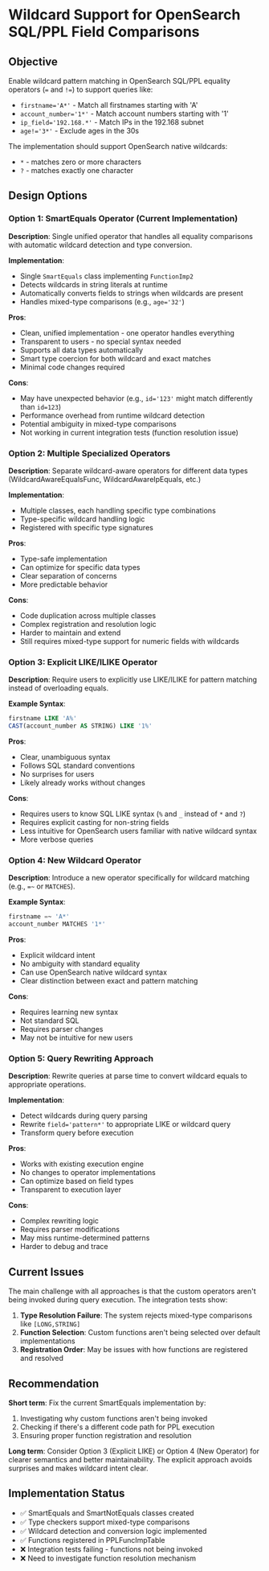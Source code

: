# Wildcard Support for OpenSearch SQL/PPL Field Comparisons

## Objective
Enable wildcard pattern matching in OpenSearch SQL/PPL equality operators (`=` and `!=`) to support queries like:
- `firstname='A*'` - Match all firstnames starting with 'A'
- `account_number='1*'` - Match account numbers starting with '1' 
- `ip_field='192.168.*'` - Match IPs in the 192.168 subnet
- `age!='3*'` - Exclude ages in the 30s

The implementation should support OpenSearch native wildcards:
- `*` - matches zero or more characters
- `?` - matches exactly one character

## Design Options

### Option 1: SmartEquals Operator (Current Implementation)

**Description**: Single unified operator that handles all equality comparisons with automatic wildcard detection and type conversion.

**Implementation**:
- Single `SmartEquals` class implementing `FunctionImp2`
- Detects wildcards in string literals at runtime
- Automatically converts fields to strings when wildcards are present
- Handles mixed-type comparisons (e.g., `age='32'`)

**Pros**:
- Clean, unified implementation - one operator handles everything
- Transparent to users - no special syntax needed
- Supports all data types automatically
- Smart type coercion for both wildcard and exact matches
- Minimal code changes required

**Cons**:
- May have unexpected behavior (e.g., `id='123'` might match differently than `id=123`)
- Performance overhead from runtime wildcard detection
- Potential ambiguity in mixed-type comparisons
- Not working in current integration tests (function resolution issue)

### Option 2: Multiple Specialized Operators

**Description**: Separate wildcard-aware operators for different data types (WildcardAwareEqualsFunc, WildcardAwareIpEquals, etc.)

**Implementation**:
- Multiple classes, each handling specific type combinations
- Type-specific wildcard handling logic
- Registered with specific type signatures

**Pros**:
- Type-safe implementation
- Can optimize for specific data types
- Clear separation of concerns
- More predictable behavior

**Cons**:
- Code duplication across multiple classes
- Complex registration and resolution logic
- Harder to maintain and extend
- Still requires mixed-type support for numeric fields with wildcards

### Option 3: Explicit LIKE/ILIKE Operator

**Description**: Require users to explicitly use LIKE/ILIKE for pattern matching instead of overloading equals.

**Example Syntax**:
```sql
firstname LIKE 'A%'
CAST(account_number AS STRING) LIKE '1%'
```

**Pros**:
- Clear, unambiguous syntax
- Follows SQL standard conventions
- No surprises for users
- Likely already works without changes

**Cons**:
- Requires users to know SQL LIKE syntax (`%` and `_` instead of `*` and `?`)
- Requires explicit casting for non-string fields
- Less intuitive for OpenSearch users familiar with native wildcard syntax
- More verbose queries

### Option 4: New Wildcard Operator

**Description**: Introduce a new operator specifically for wildcard matching (e.g., `=~` or `MATCHES`).

**Example Syntax**:
```sql
firstname =~ 'A*'
account_number MATCHES '1*'
```

**Pros**:
- Explicit wildcard intent
- No ambiguity with standard equality
- Can use OpenSearch native wildcard syntax
- Clear distinction between exact and pattern matching

**Cons**:
- Requires learning new syntax
- Not standard SQL
- Requires parser changes
- May not be intuitive for new users

### Option 5: Query Rewriting Approach

**Description**: Rewrite queries at parse time to convert wildcard equals to appropriate operations.

**Implementation**:
- Detect wildcards during query parsing
- Rewrite `field='pattern*'` to appropriate LIKE or wildcard query
- Transform query before execution

**Pros**:
- Works with existing execution engine
- No changes to operator implementations
- Can optimize based on field types
- Transparent to execution layer

**Cons**:
- Complex rewriting logic
- Requires parser modifications
- May miss runtime-determined patterns
- Harder to debug and trace

## Current Issues

The main challenge with all approaches is that the custom operators aren't being invoked during query execution. The integration tests show:

1. **Type Resolution Failure**: The system rejects mixed-type comparisons like `[LONG,STRING]`
2. **Function Selection**: Custom functions aren't being selected over default implementations
3. **Registration Order**: May be issues with how functions are registered and resolved

## Recommendation

**Short term**: Fix the current SmartEquals implementation by:
1. Investigating why custom functions aren't being invoked
2. Checking if there's a different code path for PPL execution
3. Ensuring proper function registration and resolution

**Long term**: Consider Option 3 (Explicit LIKE) or Option 4 (New Operator) for clearer semantics and better maintainability. The explicit approach avoids surprises and makes wildcard intent clear.

## Implementation Status

- ✅ SmartEquals and SmartNotEquals classes created
- ✅ Type checkers support mixed-type comparisons  
- ✅ Wildcard detection and conversion logic implemented
- ✅ Functions registered in PPLFuncImpTable
- ❌ Integration tests failing - functions not being invoked
- ❌ Need to investigate function resolution mechanism